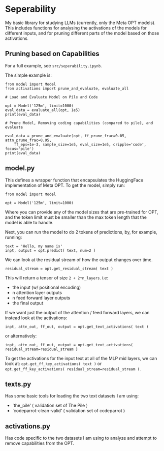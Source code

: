 # Seperability

My basic library for studying LLMs (currently, only the Meta OPT models).
This includes functions for analysing the activations of the models for different inputs, and for pruning different parts of the model based on those activations.

## Pruning based on Capabilities

For a full example, see `src/seperability.ipynb`. 

The simple example is:
```
from model import Model
from activations import prune_and_evaluate, evaluate_all

# Load and Evaluate Model on Pile and Code

opt = Model('125m', limit=1000)
eval_data = evaluate_all(opt, 1e5)
print(eval_data)

# Prune Model, Removing coding capabilities (compared to pile), and evaluate

eval_data = prune_and_evaluate(opt, ff_prune_frac=0.05, attn_prune_frac=0.05,
    ff_eps=1e-3, sample_size=1e5, eval_size=1e5, cripple='code', focus='pile')
print(eval_data)
```

## model.py
This defines a wrapper function that encapsulates the HuggingFace implementation of Meta OPT. 
To get the model, simply run:

```
from model import Model

opt = Model('125m', limit=1000)
```

Where you can provide any of the model sizes that are pre-trained for OPT, and the token limit must be smaller than the max token length that the model is able to handle.

Next, you can run the model to do 2 tokens of predictions, by, for example, running:
```
text = 'Hello, my name is'
inpt, output = opt.predict( text, num=2 )
```

We can look at the residual stream of how the output changes over time.
```
residual_stream = opt.get_residual_stream( text )
```
This will return a tensor of size `2 + 2*n_layers`.
i.e: 
- the input (w/ positional encoding)
- n attention layer outputs
- n feed forward layer outputs
- the final output

If we want just the output of the attention / feed forward layers, we can instead look at the activations:
```
inpt, attn_out, ff_out, output = opt.get_text_activations( text )
```
or alternatively:
```
inpt, attn_out, ff_out, output = opt.get_text_activations( residual_stream=residual_stream )
```

To get the activations for the input text at all of the MLP mid layers, we can look at:
`opt.get_ff_key_activations( text )` or `opt.get_ff_key_activations( residual_stream=residual_stream )`.

## texts.py
Has some basic tools for loading the two text datasets I am using:
- 'the_pile' ( validation set of The Pile )
- 'codeparrot-clean-valid' ( validation set of codeparrot )

## activations.py
Has code specific to the two datasets I am using to analyze and attempt to remove capabilities from the OPT.

